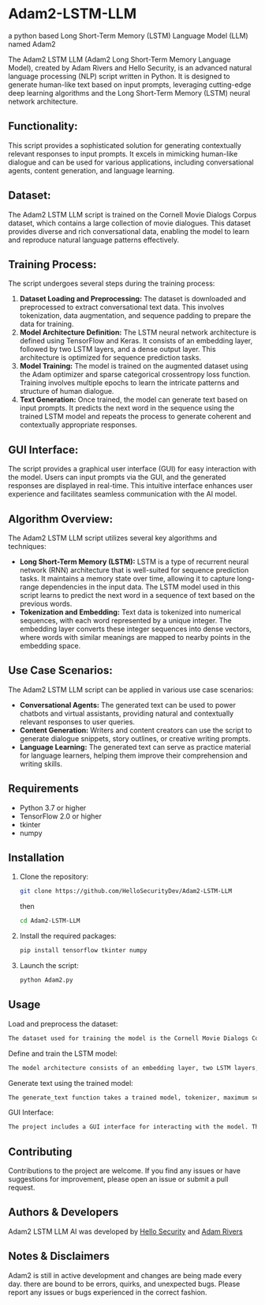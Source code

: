 # Adam2-LSTM-LLM
a python based Long Short-Term Memory (LSTM) Language Model (LLM) named Adam2

The Adam2 LSTM LLM (Adam2 Long Short-Term Memory Language Model), created by Adam Rivers and Hello Security, is an advanced natural language processing (NLP) script written in Python. It is designed to generate human-like text based on input prompts, leveraging cutting-edge deep learning algorithms and the Long Short-Term Memory (LSTM) neural network architecture.

## Functionality:
This script provides a sophisticated solution for generating contextually relevant responses to input prompts. It excels in mimicking human-like dialogue and can be used for various applications, including conversational agents, content generation, and language learning.

## Dataset:
The Adam2 LSTM LLM script is trained on the Cornell Movie Dialogs Corpus dataset, which contains a large collection of movie dialogues. This dataset provides diverse and rich conversational data, enabling the model to learn and reproduce natural language patterns effectively.

## Training Process:
The script undergoes several steps during the training process:
1. **Dataset Loading and Preprocessing:** The dataset is downloaded and preprocessed to extract conversational text data. This involves tokenization, data augmentation, and sequence padding to prepare the data for training.
2. **Model Architecture Definition:** The LSTM neural network architecture is defined using TensorFlow and Keras. It consists of an embedding layer, followed by two LSTM layers, and a dense output layer. This architecture is optimized for sequence prediction tasks.
3. **Model Training:** The model is trained on the augmented dataset using the Adam optimizer and sparse categorical crossentropy loss function. Training involves multiple epochs to learn the intricate patterns and structure of human dialogue.
4. **Text Generation:** Once trained, the model can generate text based on input prompts. It predicts the next word in the sequence using the trained LSTM model and repeats the process to generate coherent and contextually appropriate responses.

## GUI Interface:
The script provides a graphical user interface (GUI) for easy interaction with the model. Users can input prompts via the GUI, and the generated responses are displayed in real-time. This intuitive interface enhances user experience and facilitates seamless communication with the AI model.

## Algorithm Overview:
The Adam2 LSTM LLM script utilizes several key algorithms and techniques:
- **Long Short-Term Memory (LSTM):** LSTM is a type of recurrent neural network (RNN) architecture that is well-suited for sequence prediction tasks. It maintains a memory state over time, allowing it to capture long-range dependencies in the input data. The LSTM model used in this script learns to predict the next word in a sequence of text based on the previous words.
- **Tokenization and Embedding:** Text data is tokenized into numerical sequences, with each word represented by a unique integer. The embedding layer converts these integer sequences into dense vectors, where words with similar meanings are mapped to nearby points in the embedding space.

## Use Case Scenarios:
The Adam2 LSTM LLM script can be applied in various use case scenarios:
- **Conversational Agents:** The generated text can be used to power chatbots and virtual assistants, providing natural and contextually relevant responses to user queries.
- **Content Generation:** Writers and content creators can use the script to generate dialogue snippets, story outlines, or creative writing prompts.
- **Language Learning:** The generated text can serve as practice material for language learners, helping them improve their comprehension and writing skills.

## Requirements
- Python 3.7 or higher
- TensorFlow 2.0 or higher
- tkinter
- numpy

## Installation
1. Clone the repository:

   ```bash
   git clone https://github.com/HelloSecurityDev/Adam2-LSTM-LLM
   ```
   then
   ```bash
   cd Adam2-LSTM-LLM
   ```
3. Install the required packages:
   ```bash
   pip install tensorflow tkinter numpy

4. Launch the script:
   ```bash
   python Adam2.py

## Usage
Load and preprocess the dataset:
```bash
The dataset used for training the model is the Cornell Movie Dialogs Corpus. The dataset will be automatically downloaded and extracted.
```
Define and train the LSTM model:
```bash
The model architecture consists of an embedding layer, two LSTM layers, and a dense layer. The model is trained using the Adam optimizer and sparse categorical cross-entropy loss.
```
Generate text using the trained model:
```bash
The generate_text function takes a trained model, tokenizer, maximum sequence length, seed text, and number of words to generate as input. It generates text by predicting the next word based on the seed text.
```
GUI Interface:
```bash
The project includes a GUI interface for interacting with the model. The interface allows users to enter text and receive responses generated by the model.
```
## Contributing
Contributions to the project are welcome. If you find any issues or have suggestions for improvement, please open an issue or submit a pull request.

## Authors & Developers
Adam2 LSTM LLM AI was developed by [Hello Security](https://hellosecurityllc.github.io) and [Adam Rivers](https://abtzpro.github.io)

## Notes & Disclaimers
Adam2 is still in active development and changes are being made every day. there are bound to be errors, quirks, and unexpected bugs. Please report any issues or bugs experienced in the correct fashion.
